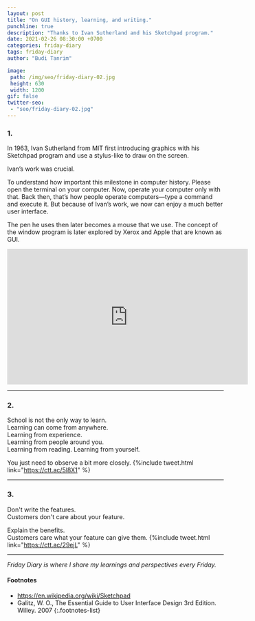 ```yaml
---
layout: post
title: "On GUI history, learning, and writing."
punchline: true
description: "Thanks to Ivan Sutherland and his Sketchpad program."
date: 2021-02-26 08:30:00 +0700
categories: friday-diary
tags: friday-diary
author: "Budi Tanrim"

image:
 path: /img/seo/friday-diary-02.jpg
 height: 630
 width: 1200
gif: false
twitter-seo: 
 - "seo/friday-diary-02.jpg"
---
```


### 1.

In 1963, Ivan Sutherland from MIT first introducing graphics with his Sketchpad program and use a stylus-like to draw on the screen.

Ivan’s work was crucial.

To understand how important this milestone in computer history. Please open the terminal on your computer. Now, operate your computer only with that. Back then, that’s how people operate computers—type a command and execute it. But because of Ivan’s work, we now can enjoy a much better user interface.

The pen he uses then later becomes a mouse that we use. The concept of the window program is later explored by Xerox and Apple that are known as GUI.


<div class="youtube-wrapper">
<iframe width="560" height="315" src="https://www.youtube.com/embed/YB3saviItTI?start=29" frameborder="0" allow="accelerometer; autoplay; clipboard-write; encrypted-media; gyroscope; picture-in-picture" allowfullscreen></iframe>
</div>

---
### 2.
School is not the only way to learn.<br>
Learning can come from anywhere.<br>
Learning from experience.<br>
Learning from people around you.<br>
Learning from reading.
Learning from yourself.

You just need to observe a bit more closely.
{%include tweet.html link="https://ctt.ac/5l8X1" %}

---
### 3.
Don't write the features.<br>
Customers don't care about your feature.

Explain the benefits.<br>
Customers care what your feature can give them.
{%include tweet.html link="https://ctt.ac/29ejL" %}

---
_Friday Diary is where I share my learnings and perspectives every Friday._

#### Footnotes
- https://en.wikipedia.org/wiki/Sketchpad
- Galitz, W. O., The Essential Guide to User Interface Design 3rd Edition. Willey. 2007
{:.footnotes-list}